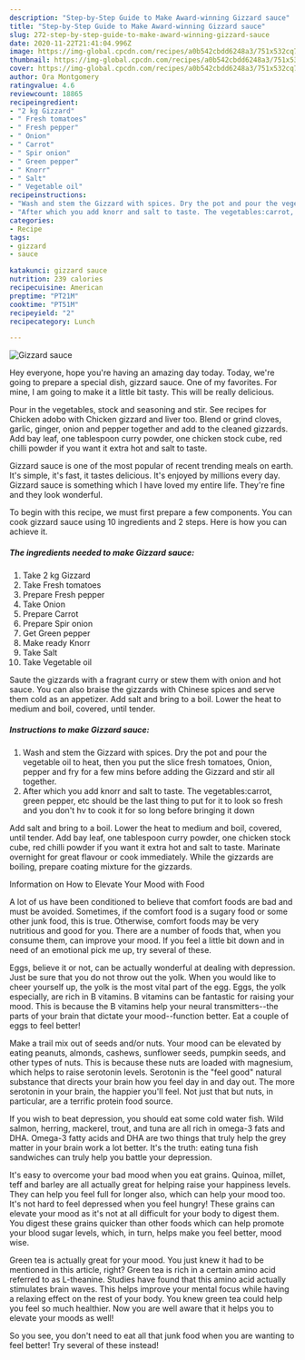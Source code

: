 ```yaml
---
description: "Step-by-Step Guide to Make Award-winning Gizzard sauce"
title: "Step-by-Step Guide to Make Award-winning Gizzard sauce"
slug: 272-step-by-step-guide-to-make-award-winning-gizzard-sauce
date: 2020-11-22T21:41:04.996Z
image: https://img-global.cpcdn.com/recipes/a0b542cbdd6248a3/751x532cq70/gizzard-sauce-recipe-main-photo.jpg
thumbnail: https://img-global.cpcdn.com/recipes/a0b542cbdd6248a3/751x532cq70/gizzard-sauce-recipe-main-photo.jpg
cover: https://img-global.cpcdn.com/recipes/a0b542cbdd6248a3/751x532cq70/gizzard-sauce-recipe-main-photo.jpg
author: Ora Montgomery
ratingvalue: 4.6
reviewcount: 18865
recipeingredient:
- "2 kg Gizzard"
- " Fresh tomatoes"
- " Fresh pepper"
- " Onion"
- " Carrot"
- " Spir onion"
- " Green pepper"
- " Knorr"
- " Salt"
- " Vegetable oil"
recipeinstructions:
- "Wash and stem the Gizzard with spices. Dry the pot and pour the vegetable oil to heat, then you put the slice fresh tomatoes, Onion, pepper and fry for a few mins before adding the Gizzard and stir all together."
- "After which you add knorr and salt to taste. The vegetables:carrot, green pepper, etc should be the last thing to put for it to look so fresh and you don&#39;t hv to cook it for so long before bringing it down"
categories:
- Recipe
tags:
- gizzard
- sauce

katakunci: gizzard sauce 
nutrition: 239 calories
recipecuisine: American
preptime: "PT21M"
cooktime: "PT51M"
recipeyield: "2"
recipecategory: Lunch

---
```



![Gizzard sauce](https://img-global.cpcdn.com/recipes/a0b542cbdd6248a3/751x532cq70/gizzard-sauce-recipe-main-photo.jpg)

Hey everyone, hope you're having an amazing day today. Today, we're going to prepare a special dish, gizzard sauce. One of my favorites. For mine, I am going to make it a little bit tasty. This will be really delicious.

Pour in the vegetables, stock and seasoning and stir. See recipes for Chicken adobo with Chicken gizzard and liver too. Blend or grind cloves, garlic, ginger, onion and pepper together and add to the cleaned gizzards. Add bay leaf, one tablespoon curry powder, one chicken stock cube, red chilli powder if you want it extra hot and salt to taste.

Gizzard sauce is one of the most popular of recent trending meals on earth. It's simple, it's fast, it tastes delicious. It's enjoyed by millions every day. Gizzard sauce is something which I have loved my entire life. They're fine and they look wonderful.


To begin with this recipe, we must first prepare a few components. You can cook gizzard sauce using 10 ingredients and 2 steps. Here is how you can achieve it.

<!--inarticleads1-->

##### The ingredients needed to make Gizzard sauce:

1. Take 2 kg Gizzard
1. Take  Fresh tomatoes
1. Prepare  Fresh pepper
1. Take  Onion
1. Prepare  Carrot
1. Prepare  Spir onion
1. Get  Green pepper
1. Make ready  Knorr
1. Take  Salt
1. Take  Vegetable oil


Saute the gizzards with a fragrant curry or stew them with onion and hot sauce. You can also braise the gizzards with Chinese spices and serve them cold as an appetizer. Add salt and bring to a boil. Lower the heat to medium and boil, covered, until tender. 

<!--inarticleads2-->

##### Instructions to make Gizzard sauce:

1. Wash and stem the Gizzard with spices. Dry the pot and pour the vegetable oil to heat, then you put the slice fresh tomatoes, Onion, pepper and fry for a few mins before adding the Gizzard and stir all together.
1. After which you add knorr and salt to taste. The vegetables:carrot, green pepper, etc should be the last thing to put for it to look so fresh and you don&#39;t hv to cook it for so long before bringing it down


Add salt and bring to a boil. Lower the heat to medium and boil, covered, until tender. Add bay leaf, one tablespoon curry powder, one chicken stock cube, red chilli powder if you want it extra hot and salt to taste. Marinate overnight for great flavour or cook immediately. While the gizzards are boiling, prepare coating mixture for the gizzards. 

Information on How to Elevate Your Mood with Food


A lot of us have been conditioned to believe that comfort foods are bad and must be avoided. Sometimes, if the comfort food is a sugary food or some other junk food, this is true. Otherwise, comfort foods may be very nutritious and good for you. There are a number of foods that, when you consume them, can improve your mood. If you feel a little bit down and in need of an emotional pick me up, try several of these.

Eggs, believe it or not, can be actually wonderful at dealing with depression. Just be sure that you do not throw out the yolk. When you would like to cheer yourself up, the yolk is the most vital part of the egg. Eggs, the yolk especially, are rich in B vitamins. B vitamins can be fantastic for raising your mood. This is because the B vitamins help your neural transmitters--the parts of your brain that dictate your mood--function better. Eat a couple of eggs to feel better!

Make a trail mix out of seeds and/or nuts. Your mood can be elevated by eating peanuts, almonds, cashews, sunflower seeds, pumpkin seeds, and other types of nuts. This is because these nuts are loaded with magnesium, which helps to raise serotonin levels. Serotonin is the "feel good" natural substance that directs your brain how you feel day in and day out. The more serotonin in your brain, the happier you'll feel. Not just that but nuts, in particular, are a terrific protein food source.

If you wish to beat depression, you should eat some cold water fish. Wild salmon, herring, mackerel, trout, and tuna are all rich in omega-3 fats and DHA. Omega-3 fatty acids and DHA are two things that truly help the grey matter in your brain work a lot better. It's the truth: eating tuna fish sandwiches can truly help you battle your depression. 

It's easy to overcome your bad mood when you eat grains. Quinoa, millet, teff and barley are all actually great for helping raise your happiness levels. They can help you feel full for longer also, which can help your mood too. It's not hard to feel depressed when you feel hungry! These grains can elevate your mood as it's not at all difficult for your body to digest them. You digest these grains quicker than other foods which can help promote your blood sugar levels, which, in turn, helps make you feel better, mood wise.

Green tea is actually great for your mood. You just knew it had to be mentioned in this article, right? Green tea is rich in a certain amino acid referred to as L-theanine. Studies have found that this amino acid actually stimulates brain waves. This helps improve your mental focus while having a relaxing effect on the rest of your body. You knew green tea could help you feel so much healthier. Now you are well aware that it helps you to elevate your moods as well!

So you see, you don't need to eat all that junk food when you are wanting to feel better! Try several of these instead!

